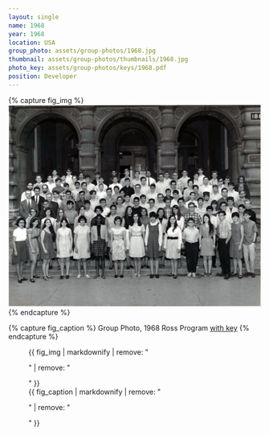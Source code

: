 ```yaml
---
layout: single
name: 1968
year: 1968
location: USA
group_photo: assets/group-photos/1968.jpg
thumbnail: assets/group-photos/thumbnails/1968.jpg
photo_key: assets/group-photos/keys/1968.pdf
position: Developer
---
```

{% capture fig_img %}
[![1968](/assets/group-photos/1968.jpg)](/assets/group-photos/keys/1968.pdf)
{% endcapture %}

{% capture fig_caption %}
Group Photo, 1968 Ross Program [with key](/assets/group-photos/keys/1968.pdf)
{% endcapture %}

<figure>
  {{ fig_img | markdownify | remove: "<p>" | remove: "</p>" }}
  <figcaption>{{ fig_caption | markdownify | remove: "<p>" | remove: "</p>" }}</figcaption>
</figure>
